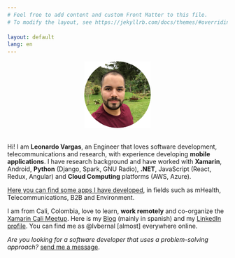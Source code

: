 ```yaml
---
# Feel free to add content and custom Front Matter to this file.
# To modify the layout, see https://jekyllrb.com/docs/themes/#overriding-theme-defaults

layout: default
lang: en
---
```


<center>
    <img src="/images/profile.png" height="152" />
    <br/><br/>
</center>

Hi! I am __Leonardo Vargas__, an Engineer that loves software development, telecommunications and research, with experience developing __mobile applications__. I have research background and have worked with __Xamarin__, Android, __Python__ (Django, Spark, GNU Radio), __.NET__, JavaScript (React, Redux, Angular) and __Cloud Computing__ platforms (AWS, Azure).

[Here you can find some apps I have developed](/apps), in fields such as mHealth, Telecommunications, B2B and Environment.

I am from Cali, Colombia, love to learn, __work remotely__ and co-organize the [Xamarin Cali Meetup](https://www.meetup.com/Xamarin-Cali/). Here is my [Blog](https://blog.lvbernal.com/) (mainly in spanish) and my [LinkedIn profile](https://www.linkedin.com/in/lvbernal/). You can find me as @lvbernal [almost] everywhere online.

_Are you looking for a software developer that uses a problem-solving approach?_ [send me a message](https://www.linkedin.com/in/lvbernal/).
